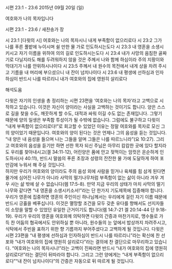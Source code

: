 시편 23:1 - 23:6 
2015년 09월 20일 (일)

여호와가 나의 목자입니다



시편 23:1 - 23:6 / 새찬송가  장


시 23:1 [다윗의 시] 여호와는 나의 목자시니 내게 부족함이 없으리로다
시 23:2 그가 나를 푸른 풀밭에 누이시며 쉴 만한 물 가로 인도하시는도다
시 23:3 내 영혼을 소생시키시고 자기 이름을 위하여 의의 길로 인도하시는도다
시 23:4 내가 사망의 음침한 골짜기로 다닐지라도 해를 두려워하지 않을 것은 주께서 나와 함께 하심이라 주의 지팡이와 막대기가 나를 안위하시나이다
시 23:5 주께서 내 원수의 목전에서 내게 상을 차려 주시고 기름을 내 머리에 부으셨으니 내 잔이 넘치나이다
시 23:6 내 평생에 선하심과 인자하심이 반드시 나를 따르리니 내가 여호와의 집에 영원히 살리로다

해석도움





다윗은 자기의 인생을 총 정리하는 시편 23편을 ‘여호와는 나의 목자’라고 고백으로 시작하고 있습니다. 이것은 자신이 양이라는 사실을 고백하는 것이기도 합니다. 
양은 스스로 길을 찾을 수도, 깨끗하게 할 수도, 대적과 싸워 이길 수도 없는 존재입니다. 
그렇기 때문에 양의 일생은 부족함 투성이가 될 수밖에 없습니다. 그럼에도 불구하고 다윗이 “내게 부족함이 없으리로다!”로 회고할 수 있었던 이유는 정말 여호와를 목자로 모신 그의 양이었기 때문입니다. 
여호와의 양이 된다는 것은 언제나 그의 음성을 듣는 것입니다. “내 양은 내 음성을 들으며 나는 그들을 알며 그들은 나를 따르느니라”(요 10:27). 그리고 여호와의 음성을 듣기만 하면 선한 목자 되신 주님은 아무리 캄캄한 곳에 있다 할지라도 우리를 찾아내시고(겔 34:11-12), 어린양은 품에 안고 젖먹이는 암컷은 온순하게 인도하사(사 40:11), 반드시 말씀의 푸른 초장과 성령의 잔잔한 물 가에 도달하게 하여 포만감에 누워서 해 주실 것입니다.  
하지만 우리가 여호와의 양이라도 주의 음성 외에 사람을 믿거나 육체를 힘 삼게 된다면 물가에 심어진 나무가 아니라 사막의 떨기나무처럼 부족함이 없는 삶이 아니라 겨우 겨우 사는 삶 밖에 살 수 없습니다(렘 17:5-8).
만약 지금 우리의 상태가 마치 사막의 떨기나무와 같다면 “내 영혼을 소생시키소서!”라는 단 한가지 기도제목에 집중해야 합니다. 우리가 영혼에 집중하면 영혼의 주인이신 하나님께서는 우리에게 걸린 자기 이름 때문에 반드시 긍휼을 베푸십니다. 이것은 멸망할 조건을 모두 갖춘 유다를 향해서도 선지자들이 소망을 말할 수 있었던 유일한 근거이기도 합니다(렘 14:7-21 겔 20:14-44 단 9:18-19). 
우리가 우리의 영혼을 여호와께 의탁하면 다윗의 간증과 마찬가지로, 맹수들로 가득 찬 어둠의 협곡에서도 안위하실 뿐 아니라, 원수들의 눈 앞에서 밥상까지 차려주시고, 식탁에서 주빈을 표하기 위한 향 기름까지 부어주셨다고 고백하게 될 것입니다. 
다윗은 시편 23편을 “내 평생에 선하심과 인자하심이 반드시 나를 따르리니”라는 확신에 찬 선포와 “내가 여호와의 집에 영원히 살리로다”라는 결의에 찬 결단으로 마무리하고 있습니다. 
“여호와는 나의 목자시니!”라는 고백이 진짜라면 반드시 “내가 여호와의 집에 영원히 살리로다!”라는 결단이 뒤따라야 합니다. 그리고 그런 양에게는 “내게 부족함이 없으리로다”“내 잔이 넘치나이다”의 간증은 자동으로 뒤 따르게 될 것입니다.